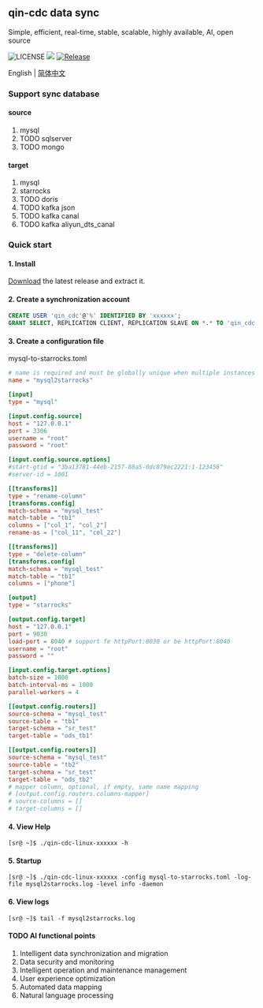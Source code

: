 ## qin-cdc data sync
Simple, efficient, real-time, stable, scalable, highly available, AI, open source

![LICENSE](https://img.shields.io/badge/license-AGPLv3%20-blue.svg)
![](https://img.shields.io/github/languages/top/sqlpub/qin-cdc)
[![Release](https://img.shields.io/github/release/sqlpub/qin-cdc.svg?style=flat-square)](https://github.com/sqlpub/qin-cdc/releases)

English | [简体中文](README.zh-CN.md)

### Support sync database
#### source
1. mysql
2. TODO sqlserver
3. TODO mongo

#### target

1. mysql 
2. starrocks 
3. TODO doris
4. TODO kafka json
5. TODO kafka canal
6. TODO kafka aliyun_dts_canal

### Quick start
#### 1. Install
[Download](https://github.com/sqlpub/qin-cdc/releases/latest) the latest release and extract it.

#### 2. Create a synchronization account
```sql
CREATE USER 'qin_cdc'@'%' IDENTIFIED BY 'xxxxxx';
GRANT SELECT, REPLICATION CLIENT, REPLICATION SLAVE ON *.* TO 'qin_cdc'@'%';
```
#### 3. Create a configuration file
mysql-to-starrocks.toml
```toml
# name is required and must be globally unique when multiple instances are running
name = "mysql2starrocks"

[input]
type = "mysql"

[input.config.source]
host = "127.0.0.1"
port = 3306
username = "root"
password = "root"

[input.config.source.options]
#start-gtid = "3ba13781-44eb-2157-88a5-0dc879ec2221:1-123456"
#server-id = 1001

[[transforms]]
type = "rename-column"
[transforms.config]
match-schema = "mysql_test"
match-table = "tb1"
columns = ["col_1", "col_2"]
rename-as = ["col_11", "col_22"]

[[transforms]]
type = "delete-column"
[transforms.config]
match-schema = "mysql_test"
match-table = "tb1"
columns = ["phone"]

[output]
type = "starrocks"

[output.config.target]
host = "127.0.0.1"
port = 9030
load-port = 8040 # support fe httpPort:8030 or be httpPort:8040
username = "root"
password = ""

[input.config.target.options]
batch-size = 1000
batch-interval-ms = 1000
parallel-workers = 4

[[output.config.routers]]
source-schema = "mysql_test"
source-table = "tb1"
target-schema = "sr_test"
target-table = "ods_tb1"

[[output.config.routers]]
source-schema = "mysql_test"
source-table = "tb2"
target-schema = "sr_test"
target-table = "ods_tb2"
# mapper column, optional, if empty, same name mapping
# [output.config.routers.columns-mapper]
# source-columns = []
# target-columns = []
```

#### 4. View Help
```shell
[sr@ ~]$ ./qin-cdc-linux-xxxxxx -h
```

#### 5. Startup
```shell
[sr@ ~]$ ./qin-cdc-linux-xxxxxx -config mysql-to-starrocks.toml -log-file mysql2starrocks.log -level info -daemon
```

#### 6. View logs
```shell
[sr@ ~]$ tail -f mysql2starrocks.log
```

#### TODO AI functional points
1. Intelligent data synchronization and migration
2. Data security and monitoring
3. Intelligent operation and maintenance management
4. User experience optimization
5. Automated data mapping
6. Natural language processing

